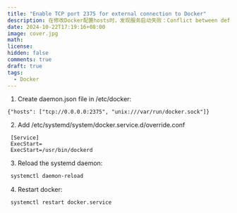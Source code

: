 ```yaml
---
title: "Enable TCP port 2375 for external connection to Docker"
description: 在修改Docker配置hosts时，发现服务启动失败：Conflict between default -H fd:// systemd config and daemon.json hosts config
date: 2024-10-22T17:19:16+08:00
image: cover.jpg
math: 
license: 
hidden: false
comments: true
draft: true
tags:
  - Docker
---
```


1. Create daemon.json file in /etc/docker:
```
{"hosts": ["tcp://0.0.0.0:2375", "unix:///var/run/docker.sock"]}
```

2. Add /etc/systemd/system/docker.service.d/override.conf

```
 [Service]
 ExecStart=
 ExecStart=/usr/bin/dockerd
```
3. Reload the systemd daemon:
```bash
 systemctl daemon-reload
```
4. Restart docker:
```bash
 systemctl restart docker.service
```

